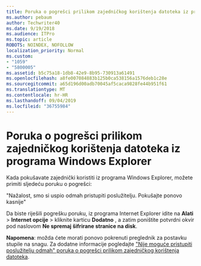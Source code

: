 ```yaml
---
title: Poruka o pogrešci prilikom zajedničkog korištenja datoteka iz programa Windows Explorer
ms.author: pebaum
author: Techwriter40
ms.date: 9/19/2018
ms.audience: ITPro
ms.topic: article
ROBOTS: NOINDEX, NOFOLLOW
localization_priority: Normal
ms.custom:
- "1059"
- "5800005"
ms.assetid: b5c75a18-1db8-42e9-8b95-730913a61491
ms.openlocfilehash: a8fe007084883b125b0ca538156a1576deb1c28e
ms.sourcegitcommit: a65d196d00adb70045af5caca9828fe44b951f61
ms.translationtype: MT
ms.contentlocale: hr-HR
ms.lasthandoff: 09/04/2019
ms.locfileid: "36755984"
---
```

# <a name="error-message-when-sharing-files-from-windows-explorer"></a>Poruka o pogrešci prilikom zajedničkog korištenja datoteka iz programa Windows Explorer

Kada pokušavate zajednički koristiti iz programa Windows Explorer, možete primiti sljedeću poruku o pogrešci:
  
"Nažalost, smo si uspio odmah pristupiti poslužitelju. Pokušajte ponovo kasnije"
  
Da biste riješili pogrešku poruku, iz programa Internet Explorer idite na **Alati** \> **Internet opcije** \> kliknite karticu **Dodatno** , a zatim poništite potvrdni okvir pod naslovom **Ne spremaj šifrirane stranice na disk**.
  
 **Napomena**: možda ćete morati ponovo pokrenuti preglednik za postavku stupile na snagu. Za dodatne informacije pogledajte ["Nije moguće pristupiti poslužitelju odmah" poruka o pogrešci prilikom zajedničkog korištenja datoteka](https://go.microsoft.com/fwlink/?linkid=2022914).
  